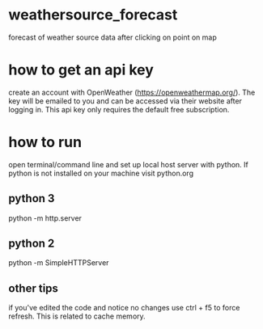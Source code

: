 # weathersource_forecast
forecast of weather source data after clicking on point on map

# how to get an api key
create an account with OpenWeather (https://openweathermap.org/). The key will be emailed to you and can be accessed via their website after logging in. This api key only requires the default free subscription.

# how to run
open terminal/command line and set up local host server with python. If python is not installed on your machine visit python.org

## python 3
python -m http.server

## python 2
python -m SimpleHTTPServer

## other tips
if you've edited the code and notice no changes use ctrl + f5 to force refresh. This is related to cache memory.